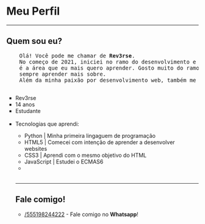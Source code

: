 <html>
    <h1>Meu Perfil</h1>
    <hr>
    <h2>Quem sou eu?</h2>
    <pre>
    Olá! Você pode me chamar de <strong>Rev3rse</strong>.
    No começo de 2021, iniciei no ramo do desenvolvimento e programação, e atualmente 
    é a área que eu mais quero aprender. Gosto muito do ramo, e me dedico para
    sempre aprender mais sobre.
    Além da minha paixão por desenvolvimento web, também me interesso em segurança de informação e hacking.
    </pre>
    <ul type="square">
        <li>Rev3rse</li>
        <li>14 anos</li>
        <li>Estudante</li>
        <br>
        <li>Tecnologias que aprendi:</li>
        <ul>
            <li>Python | Minha primeira lingaguem de programação</li>
            <li>HTML5 | Comecei com intenção de aprender a desenvolver websites</li>
            <li>CSS3 | Aprendi com o mesmo objetivo do HTML</li>
            <li>JavaScript | Estudei o ECMAS6<li>
        </ul>
        <br>
    <hr>
    <h2>Fale comigo!</h2>
    <ul type="circle">
        <li><a href="https://wa.me/555198244222">/555198244222</a> - Fale comigo no <strong>Whatsapp</strong>!</li>
    </ul>
</html>
